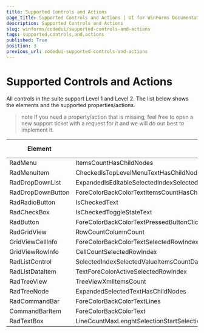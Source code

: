 ```yaml
---
title: Supported Controls and Actions
page_title: Supported Controls and Actions | UI for WinForms Documentation
description: Supported Controls and Actions
slug: winforms/codedui/supported-controls-and-actions
tags: supported,controls,and,actions
published: True
position: 3
previous_url: codedui-supported-controls-and-actions
---
```


# Supported Controls and Actions



All controls in the suite support Level 1 and Level 2. The list below shows the elements and the supported properties/actions.
      

>note If you need a property/action that is missing, feel free to open a new support ticket with a request for it and we will do our best to implement it.
>



| Element | Level 3 - Properties/Actions | Level 4 - Properties/Actions |
| ------ | ------ | ------ |
|RadMenu|ItemsCountHasChildNodes||
|RadMenuItem|CheckedIsTopLevelMenuTextHasChildNodesItemsCount||
|RadDropDownList|ExpandedIsEditableSelectedIndexSelectedItem||
|RadDropDownButton|ForeColorBackColorTextItemsCountHasChildNodes||
|RadRadioButton|IsCheckedText||
|RadCheckBox|IsCheckedToggleStateText||
|RadButton|ForeColorBackColorTextPressedButtonClick|ButtonClick|
|RadGridView|RowCountColumnCount||
|GridViewCellInfo|ForeColorBackColorTextSelectedRowIndexColumnIndexWait|Wait|
|GridViewRowInfo|CellCountSelectedRowIndex||
|RadListControl|SelectedIndexSelectedValueItemsCountDataSourceDataMemberValueMemberAutoSizeItemsItemHeightIsMultipleSelection|SelectedIndex|
|RadListDataItem|TextForeColorActiveSelectedRowIndex|Selected|
|RadTreeView|TreeViewXmlItemsCount||
|RadTreeNode|ExpandedSelectedTextHasChildNodes|ExpandedSelectedText|
|RadCommandBar|ForeColorBackColorTextLines||
|CommandBarItem|ForeColorBackColorText||
|RadTextBox|LineCountMaxLenghtSelectionStartSelectionEndIsPasswordReadOnlyText|Text|
